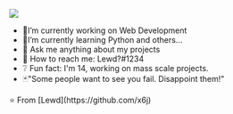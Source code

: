 ![](https://komarev.com/ghpvc/?username=x6j)
- 🧨I’m currently working on Web Development
- 🖤I’m currently learning Python and others...
- 💉 Ask me anything about my projects
- 📧 How to reach me: Lewd?#1234
- ❔ Fun fact: I'm 14, working on mass scale projects.
- 🃏"Some people want to see you fail. Disappoint them!"



<p align="center">
</p>
⭐️ From [Lewd](https://github.com/x6j)
